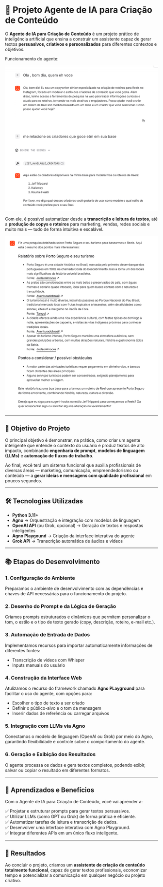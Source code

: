 # 📖 Projeto Agente de IA para Criação de Conteúdo  

O **Agente de IA para Criação de Conteúdo** é um projeto prático de inteligência artificial que ensina a construir um assistente capaz de gerar textos **persuasivos, criativos e personalizados** para diferentes contextos e objetivos.  

Funcionamento do agente:

<div align="center">
  <img src="./Agente_agno_01.png" alt="Agente Agno 01" />
</div>

Com ele, é possível automatizar desde a **transcrição e leitura de textos**, até a **produção de copys e roteiros** para marketing, vendas, redes sociais e muito mais — tudo de forma intuitiva e escalável.

<div align="center">
  <img src="./Agente_agno_02.png" alt="Agente Agno 02" />
</div>

---

## 🎯 Objetivo do Projeto

O principal objetivo é demonstrar, na prática, como criar um agente inteligente que entende o contexto do usuário e produz textos de alto impacto, combinando **engenharia de prompt**, **modelos de linguagem (LLMs)** e **automação de fluxos de trabalho**.  

Ao final, você terá um sistema funcional que auxilia profissionais de diversas áreas — marketing, comunicação, empreendedorismo ou conteúdo — a **gerar ideias e mensagens com qualidade profissional** em poucos segundos.

---

## 🛠️ Tecnologias Utilizadas

- **Python 3.11+**  
- **Agno** → Orquestração e integração com modelos de linguagem  
- **OpenAI API** (ou Grok, opcional) → Geração de textos e respostas inteligentes  
- **Agno Playgound** → Criação da interface interativa do agente  
- **Grok API** → Transcrição automática de áudios e vídeos  

---

## 📚 Etapas do Desenvolvimento

### 1. Configuração do Ambiente  
Preparamos o ambiente de desenvolvimento com as dependências e chaves de API necessárias para o funcionamento do projeto.  

### 2. Desenho do Prompt e da Lógica de Geração  
Criamos prompts estruturados e dinâmicos que permitem personalizar o tom, o estilo e o tipo de texto gerado (copy, descrição, roteiro, e-mail etc.).  

### 3. Automação de Entrada de Dados  
Implementamos recursos para importar automaticamente informações de diferentes fontes:  
- Transcrição de vídeos com Whisper  
- Inputs manuais do usuário  

### 4. Construção da Interface Web  
Atulizamos o recurso do framework chamado **Agno PLayground** para facilitar o uso do agente, com opções para:  
- Escolher o tipo de texto a ser criado  
- Definir o público-alvo e o tom da mensagem  
- Inserir dados de referência ou carregar arquivos  

### 5. Integração com LLMs via Agno 
Conectamos o modelo de linguagem (OpenAI ou Grok) por meio do Agno, garantindo flexibilidade e controle sobre o comportamento do agente.  

### 6. Geração e Exibição dos Resultados  
O agente processa os dados e gera textos completos, podendo exibir, salvar ou copiar o resultado em diferentes formatos.  

---

## 🌟 Aprendizados e Benefícios

Com o Agente de IA para Criação de Conteúdo, você vai aprender a:  

✅ Projetar e estruturar prompts para gerar textos persuasivos.  
✅ Utilizar LLMs (como GPT ou Grok) de forma prática e eficiente.  
✅ Automatizar tarefas de leitura e transcrição de dados.  
✅ Desenvolver uma interface interativa com Agno Playground.  
✅ Integrar diferentes APIs em um único fluxo inteligente. 

---

## 🚀 Resultados

Ao concluir o projeto, criamos um **assistente de criação de conteúdo totalmente funcional**, capaz de gerar textos profissionais, economizar tempo e potencializar a comunicação em qualquer negócio ou projeto criativo.
